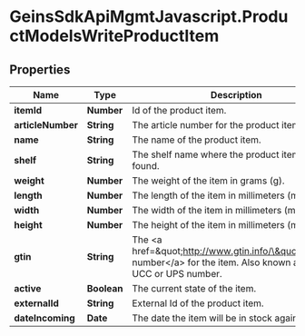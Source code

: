 # GeinsSdkApiMgmtJavascript.ProductModelsWriteProductItem

## Properties

Name | Type | Description | Notes
------------ | ------------- | ------------- | -------------
**itemId** | **Number** | Id of the product item. | [optional] 
**articleNumber** | **String** | The article number for the product item. | [optional] 
**name** | **String** | The name of the product item. | [optional] 
**shelf** | **String** | The shelf name where the product item can be found. | [optional] 
**weight** | **Number** | The weight of the item in grams (g). | [optional] 
**length** | **Number** | The length of the item in millimeters (mm). | [optional] 
**width** | **Number** | The width of the item in millimeters (mm). | [optional] 
**height** | **Number** | The height of the item in millimeters (mm). | [optional] 
**gtin** | **String** | The &lt;a href&#x3D;\&quot;http://www.gtin.info/\&quot;&gt;GTIN number&lt;/a&gt; for the item.    Also known as EAN, UCC or UPS number. | [optional] 
**active** | **Boolean** | The current state of the item. | [optional] 
**externalId** | **String** | External Id of the product item. | [optional] 
**dateIncoming** | **Date** | The date the item will be in stock again. | [optional] 


